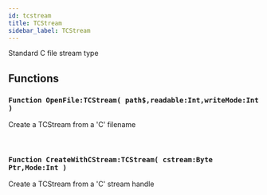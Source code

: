 ```yaml
---
id: tcstream
title: TCStream
sidebar_label: TCStream
---
```


Standard C file stream type





## Functions

### `Function OpenFile:TCStream( path$,readable:Int,writeMode:Int )`

Create a TCStream from a 'C' filename

<br/>

### `Function CreateWithCStream:TCStream( cstream:Byte Ptr,Mode:Int )`

Create a TCStream from a 'C' stream handle

<br/>

